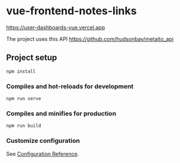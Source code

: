 # vue-frontend-notes-links

https://user-dashboards-vue.vercel.app

The project uses this API https://github.com/hudsonbay/metaito_api

## Project setup

```
npm install
```

### Compiles and hot-reloads for development

```
npm run serve
```

### Compiles and minifies for production

```
npm run build
```

### Customize configuration

See [Configuration Reference](https://cli.vuejs.org/config/).
